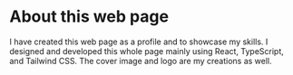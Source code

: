 # About this web page

I have created this web page as a profile and to showcase my skills. I designed and developed this whole page mainly using React, TypeScript, and Tailwind CSS. The cover image and logo are my creations as well.